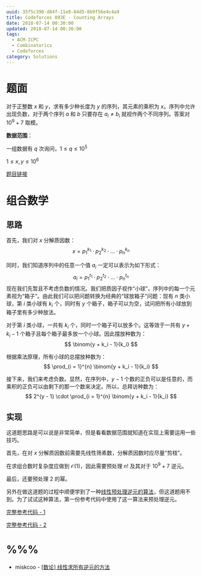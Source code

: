 ```yaml
---
uuid: 35f5c390-d84f-11e8-84d5-8b9f56e4c4a9
title: Codeforces 893E - Counting Arrays
date: 2018-07-14 00:30:00
updated: 2018-07-14 00:30:00
tags: 
  - ACM-ICPC
  - Combinatorics
  - Codeforces
category: Solutions
---
```


# 题面

对于正整数 $x$ 和 $y$，求有多少种长度为 $y$ 的序列，其元素的乘积为 $x$。序列中允许出现负数，对于两个序列 $a$ 和 $b$ 只要存在 $a_i \neq b_i$ 就视作两个不同序列。答案对 $10^9 + 7$ 取模。

**数据范围**：

一组数据有 $q$ 次询问，$1 \le q \le 10^5$

$1 \le x,y \le 10^6$

[题目链接](http://codeforces.com/contest/893/problem/E)

# 组合数学

## 思路

首先，我们对 $x$ 分解质因数：
$$
x = p_1^{k_1} \cdot p_2^{k_2} \cdot \dots \cdot p_n^{k_n}
$$

同时，我们知道序列中的任意一个值 $a_i$ 一定可以表示为如下形式：
$$
a_i  = p_1^{t_1} \cdot p_2^{t_2} \cdot \dots \cdot p_n^{t_n}
$$
现在我们先暂且不考虑负数的情况。我们把质因子视作“小球”，序列中的每一个元素视为“箱子”。由此我们可以把问题转换为经典的“球放箱子”问题：现有 $n$ 类小球，第 $i$ 类小球有 $k_i$ 个，同时有 $y$ 个箱子，箱子可以为空，试问把所有小球放到箱子里有多少种放法。

对于第 $i$ 类小球，一共有 $k_i$ 个，同时一个箱子可以放多个。这等效于一共有 $y + k_i - 1$ 个箱子且每个箱子最多放一个小球。因此摆放种数为：
$$
\binom{y + k_i - 1}{k_i}
$$

根据乘法原理，所有小球的总摆放种数为：
$$
\prod_{i = 1}^{n} \binom{y + k_i - 1}{k_i}
$$

接下来，我们来考虑负数。显然，在序列中，$y - 1$ 个数的正负可以是任意的，而乘积的正负可以由剩下的那一个数来决定。所以，总拜访种数为：
$$
2^{y - 1} \cdot \prod_{i = 1}^{n} \binom{y + k_i - 1}{k_i}
$$

## 实现

这道题思路是可以说是非常简单，但是看看数据范围就知道在实现上需要运用一些技巧。

首先，在对 $x$ 分解质因数前需要先线性筛素数，分解质因数时应尽量“剪枝”。

在求组合数时复杂度应做到 $\mathcal{O}(1)$，因此需要预处理 $n!$ 及其对于 $10^9 + 7$ 逆元。

最后，还要预处理 $2$ 的幂。

另外在做这道题的过程中顺便学到了一种[线性预处理逆元的算法](http://blog.miskcoo.com/2014/09/linear-find-all-invert)，但这道题用不到。为了试试这种算法，第一份参考代码中使用了这一算法来预处理逆元。

[完整参考代码 - 1](https://github.com/codgician/ACM-ICPC/blob/master/Codeforces/893E/combinatorics.cpp)

[完整参考代码 - 2](https://github.com/codgician/ACM-ICPC/blob/master/Codeforces/893E/combinatorics_alt.cpp)

# %%%

- miskcoo - [\[数论\] 线性求所有逆元的方法](http://blog.miskcoo.com/2014/09/linear-find-all-invert)
